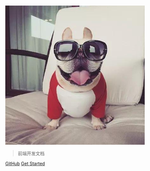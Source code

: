 <!--
 * @Author: Shaw
 * @Date: 2021-06-15 15:13:29
 * @Description: 封面
 * @LastEditors: Shaw
 * @LastEditTime: 2021-06-25 17:56:35
-->

![logo](_media/logo.jpg)

> 前端开发文档

[GitHub](https://github.com/Dickens-Shaw/Documents)
[Get Started](/lint/index.md)

<!-- ![](_media/bg.jpeg) -->
